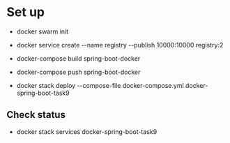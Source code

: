 # Set up
* docker swarm init
* docker service create --name registry --publish 10000:10000 registry:2

* docker-compose build spring-boot-docker
* docker-compose push spring-boot-docker
* docker stack deploy --compose-file docker-compose.yml docker-spring-boot-task9

## Check status
* docker stack services docker-spring-boot-task9